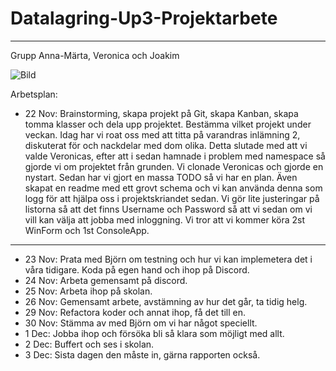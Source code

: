 # Datalagring-Up3-Projektarbete
---

Grupp Anna-Märta, Veronica och Joakim

![Bild](https://user-images.githubusercontent.com/89445183/142882928-a6c0f90d-4e0c-42ed-bd0d-9ae2ac56bed8.jpg)

Arbetsplan: 

- 22 Nov: Brainstorming, skapa projekt på Git, skapa Kanban, skapa tomma klasser och dela upp projektet. Bestämma vilket projekt under veckan. 
Idag har vi roat oss med att titta på varandras inlämning 2, diskuterat för och nackdelar med dom olika. 
Detta slutade med att vi valde Veronicas, efter att i sedan hamnade i problem med namespace så gjorde vi om projektet från grunden. 
Vi clonade Veronicas och gjorde en nystart. Sedan har vi gjort en massa TODO så vi har en plan. Även skapat en readme med ett grovt schema och vi kan använda denna som logg för att hjälpa oss i projektskriandet sedan. Vi gör lite justeringar på listorna så att det finns Username och Password så att vi sedan om vi vill kan välja att jobba med inloggning. 
Vi tror att vi kommer köra 2st WinForm och 1st ConsoleApp.
---
- 23 Nov: Prata med Björn om testning och hur vi kan implemetera det i våra tidigare. Koda på egen hand och ihop på Discord. 
- 24 Nov: Arbeta gemensamt på discord. 
- 25 Nov: Arbeta ihop på skolan. 
- 26 Nov: Gemensamt arbete, avstämning av hur det går, ta tidig helg. 
- 29 Nov: Refactora koder och annat ihop, få det till en. 
- 30 Nov: Stämma av med Björn om vi har något speciellt. 
- 1 Dec: Jobba ihop och försöka bli så klara som möjligt med allt. 
- 2 Dec: Buffert och ses i skolan.
- 3 Dec: Sista dagen den måste in, gärna rapporten också. 
